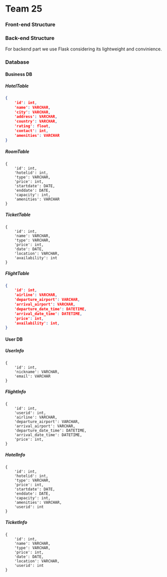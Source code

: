 # Team 25

### Front-end Structure

### Back-end Structure

For backend part we use Flask considering its lightweight and convinience.

### Database

#### Business DB

##### HotelTable

```json
{
    'id': int,
    'name': VARCHAR,
    'city': VARCHAR,
    'address': VARCHAR,
    'country': VARCHAR,
    'rating': float,
    'contact': int,
    'amenities': VARCHAR
}
```

##### RoomTable

```
{
    'id': int,
    'hotelid': int,
    'type': VARCHAR,
    'price': int,
    'startdate': DATE,
    'enddate': DATE,
    'capacity': int,
    'amenities': VARCHAR
}
```

##### TicketTable

```
{
    'id': int,
    'name': VARCHAR,
    'type': VARCHAR,
    'price': int,
    'date': DATE,
    'location': VARCHAR,
    'availability': int
}
```

##### FlightTable

```json
{
    'id': int,
    'airline': VARCHAR,
    'departure_airport': VARCHAR,
    'arrival_airport': VARCHAR,
    'departure_date_time': DATETIME,
    'arrival_date_time': DATETIME,
    'price': int,
    'availability': int,
}
```

#### User DB

##### UserInfo

```
{
    'id': int,
    'nickname': VARCHAR,
    'email': VARCHAR
}
```

##### FlightInfo

```
{
    'id': int,
    'userid': int,
    'airline': VARCHAR,
    'departure_airport': VARCHAR,
    'arrival_airport': VARCHAR,
    'departure_date_time': DATETIME,
    'arrival_date_time': DATETIME,
    'price': int,
}
```

##### HotelInfo

```
{
    'id': int,
    'hotelid': int,
    'type': VARCHAR,
    'price': int,
    'startdate': DATE,
    'enddate': DATE,
    'capacity': int,
    'amenities': VARCHAR,
    'userid': int
}
```

##### TicketInfo

```
{
    'id': int,
    'name': VARCHAR,
    'type': VARCHAR,
    'price': int,
    'date': DATE,
    'location': VARCHAR,
    'userid': int
}
```

